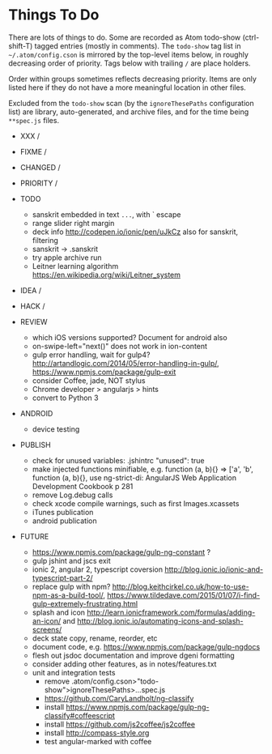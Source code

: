 Things To Do
============

There are lots of things to do. Some are recorded as Atom todo-show (ctrl-shift-T) tagged entries (mostly in comments). The `todo-show` tag list in `~/.atom/config.cson` is mirrored by the top-level items below, in roughly decreasing order of priority. Tags below with trailing `/` are place holders. 

Order within groups sometimes reflects decreasing priority. Items are only listed here if they do not have a more meaningful location in other files. 

Excluded from the `todo-show` scan (by the `ignoreThesePaths` configuration list) are library, auto-generated, and archive files, and for the time being `**spec.js` files.

- XXX /

- FIXME /

- CHANGED /

- PRIORITY /

- TODO
  - sanskrit embedded in text `...`, with \` escape
  - range slider right margin
  - deck info http://codepen.io/ionic/pen/uJkCz also for sanskrit, filtering
  - sanskrit -> .sanskrit
  - try apple archive run
  - Leitner learning algorithm https://en.wikipedia.org/wiki/Leitner_system

- IDEA /

- HACK /

- REVIEW
  - which iOS versions supported? Document for android also
  - on-swipe-left="next()" does not work in ion-content
  - gulp error handling, wait for gulp4? http://artandlogic.com/2014/05/error-handling-in-gulp/, https://www.npmjs.com/package/gulp-exit
  - consider Coffee, jade, NOT stylus
  - Chrome developer > angularjs > hints
  - convert to Python 3
  
- ANDROID
  - device testing

- PUBLISH
  - check for unused variables: .jshintrc "unused": true
  - make injected functions minifiable, e.g. function (a, b){} => ['a', 'b', function (a, b){}, use ng-strict-di: AngularJS Web Application Development Cookbook p 281
  - remove Log.debug calls
  - check xcode compile warnings, such as first Images.xcassets
  - iTunes publication
  - android publication

- FUTURE
  - https://www.npmjs.com/package/gulp-ng-constant ?
  - gulp jshint and jscs exit
  - ionic 2, angular 2, typescript coversion http://blog.ionic.io/ionic-and-typescript-part-2/
  - replace gulp with npm? http://blog.keithcirkel.co.uk/how-to-use-npm-as-a-build-tool/, https://www.tildedave.com/2015/01/07/i-find-gulp-extremely-frustrating.html
  - splash and icon http://learn.ionicframework.com/formulas/adding-an-icon/ and  http://blog.ionic.io/automating-icons-and-splash-screens/ 
  - deck state copy, rename, reorder, etc
  - document code, e.g. https://www.npmjs.com/package/gulp-ngdocs
  - flesh out jsdoc documentation and improve dgeni formatting
  - consider adding other features, as in notes/features.txt
  - unit and integration tests
    - remove .atom/config.cson>"todo-show">ignoreThesePaths>...spec.js
    - https://github.com/CaryLandholt/ng-classify
    - install https://www.npmjs.com/package/gulp-ng-classify#coffeescript
    - install https://github.com/js2coffee/js2coffee
    - install http://compass-style.org
    - test angular-marked with coffee
